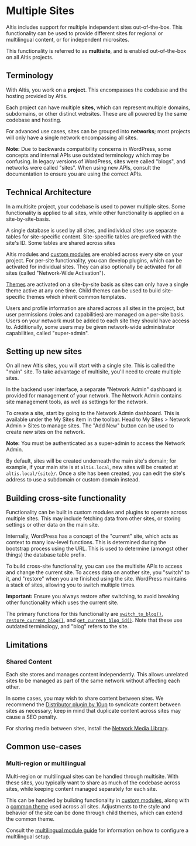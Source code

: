 # Multiple Sites

Altis includes support for multiple independent sites out-of-the-box. This functionality can be used to provide different sites for
regional or multilingual content, or for independent microsites.

This functionality is referred to as **multisite**, and is enabled out-of-the-box on all Altis projects.

## Terminology

With Altis, you work on a **project**. This encompasses the codebase and the hosting provided by Altis.

Each project can have multiple **sites**, which can represent multiple domains, subdomains, or other distinct websites. These are
all powered by the same codebase and hosting.

For advanced use cases, sites can be grouped into **networks**; most projects will only have a single network encompassing all
sites.

**Note:** Due to backwards compatibility concerns in WordPress, some concepts and internal APIs use outdated terminology which may
be confusing. In legacy versions of WordPress, sites were called "blogs", and networks were called "sites". When using new APIs,
consult the documentation to ensure you are using the correct APIs.

## Technical Architecture

In a multisite project, your codebase is used to power multiple sites. Some functionality is applied to all sites, while other
functionality is applied on a site-by-site-basis.

A single database is used by all sites, and individual sites use separate tables for site-specific content. Site-specific tables are
prefixed with the site's ID. Some tables are shared across sites

Altis modules and [custom modules](docs://getting-started/custom-modules.md) are enabled across every site on your project. For
per-site functionality, you can develop plugins, which can be activated for individual sites. They can also optionally be activated
for all sites (called "Network-Wide Activation").

[Themes](docs://getting-started/first-theme.md) are activated on a site-by-site basis as sites can only have a single theme active
at any one time. Child themes can be used to build site-specific themes which inherit common templates.

Users and profile information are shared across all sites in the project, but user permissions (roles and capabilities) are managed
on a per-site basis. Users on your network must be added to each site they should have access to. Additionally, some users may be
given network-wide administrator capabilities, called "super-admin".

## Setting up new sites

On all new Altis sites, you will start with a single site. This is called the "main" site. To take advantage of multisite, you'll
need to create multiple sites.

In the backend user interface, a separate "Network Admin" dashboard is provided for management of your network. The Network Admin
contains site management tools, as well as settings for the network.

To create a site, start by going to the Network Admin dashboard. This is available under the My Sites item in the toolbar. Head to
My Sites > Network Admin > Sites to manage sites. The "Add New" button can be used to create new sites on the network.

**Note:** You must be authenticated as a super-admin to access the Network Admin.

By default, sites will be created underneath the main site's domain; for example, if your main site is at `altis.local`, new sites
will be created at `altis.local/{site}/`. Once a site has been created, you can edit the site's address to use a subdomain or custom
domain instead.

## Building cross-site functionality

Functionality can be built in custom modules and plugins to operate across multiple sites. This may include fetching data from other
sites, or storing settings or other data on the main site.

Internally, WordPress has a concept of the "current" site, which acts as context to many low-level functions. This is determined
during the bootstrap process using the URL. This is used to determine (amongst other things) the database table prefix.

To build cross-site functionality, you can use the multisite APIs to access and change the current site. To access data on another
site, you "switch" to it, and "restore" when you are finished using the site. WordPress maintains a stack of sites, allowing you to
switch multiple times.

**Important:** Ensure you always restore after switching, to avoid breaking other functionality which uses the current site.

The primary functions for this functionality
are [`switch_to_blog()`](https://developer.wordpress.org/reference/functions/switch_to_blog/), [`restore_current_blog()`](https://developer.wordpress.org/reference/functions/restore_current_blog/),
and [`get_current_blog_id()`](https://developer.wordpress.org/reference/functions/get_current_blog_id/). Note that these use
outdated terminology, and "blog" refers to the site.

## Limitations

### Shared Content

Each site stores and manages content independently. This allows unrelated sites to be managed as part of the same network without
affecting each other.

In some cases, you may wish to share content between sites. We recommend
the [Distributor plugin by 10up](https://distributorplugin.com/) to syndicate content between sites as necessary; keep in mind that
duplicate content across sites may cause a SEO penalty.

For sharing media between sites, install the [Network Media Library](https://github.com/humanmade/network-media-library).

## Common use-cases

### Multi-region or multilingual

Multi-region or multilingual sites can be handled through multisite. With these sites, you typically want to share as much of the
codebase across sites, while keeping content managed separately for each site.

This can be handled by building functionality in [custom modules](docs://getting-started/custom-modules.md), along with
a [common theme](docs://getting-started/first-theme.md) used across all sites. Adjustments to the style and behavior of the site can
be done through child themes, which can extend the common theme.

Consult the [multilingual module guide](docs://multilingual/) for information on how to configure a multilingual setup.
